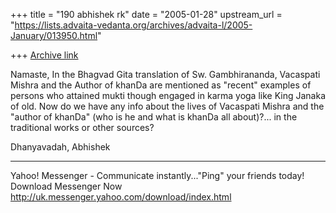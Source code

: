 +++
title = "190 abhishek rk"
date = "2005-01-28"
upstream_url = "https://lists.advaita-vedanta.org/archives/advaita-l/2005-January/013950.html"

+++
[Archive link](https://lists.advaita-vedanta.org/archives/advaita-l/2005-January/013950.html)

Namaste,
In the Bhagvad Gita translation of Sw. Gambhirananda,
Vacaspati Mishra and the Author of khanDa are
mentioned as "recent" examples of persons who attained
mukti though engaged in karma yoga like King Janaka of
old. Now do we have any info about the lives of
Vacaspati Mishra and the "author of khanDa" (who is he
and what is khanDa all about)?... in the traditional
works or other sources?

Dhanyavadah,
Abhishek

________________________________________________________________________
Yahoo! Messenger - Communicate instantly..."Ping" 
your friends today! Download Messenger Now 
http://uk.messenger.yahoo.com/download/index.html


